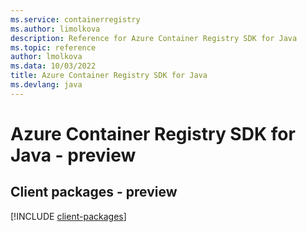 ```yaml
---
ms.service: containerregistry
ms.author: limolkova
description: Reference for Azure Container Registry SDK for Java
ms.topic: reference
author: lmolkova
ms.data: 10/03/2022
title: Azure Container Registry SDK for Java
ms.devlang: java
---
```

# Azure Container Registry SDK for Java - preview

## Client packages - preview
[!INCLUDE [client-packages](container-registry-client-index.md)]